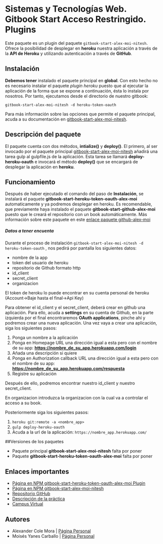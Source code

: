 
# Sistemas y Tecnologías Web. Gitbook Start Acceso Restringido. Plugins

Este paquete es un plugin del paquete ```gitbook-start-alex-moi-nitesh```.
Ofrece la posibilidad de desplegar en **heroku** nuestra aplicación a través de la **API de Heroku** y utilizando autenticación a través de **GitHub**.

## Instalación

**Debemos tener** instalado el paquete principal en **global**. Con esto hecho no es necesario instalar el paquete *plugin heroku* puesto que al ejecutar la aplicación de la forma que se expone a continuación, ésta lo instala por nosotros.
Por tanto, ejecutamos desde el directorio de nuestro gitbook:
```shell
gitbook-start-alex-moi-nitesh -d heroku-token-oauth
```

Para más información sobre las opciones que permite el paquete principal, acuda a su documentación en [gitbook-start-alex-moi-nitesh](https://github.com/ULL-ESIT-SYTW-1617/nueva-funcionalidad-para-el-paquete-npm-plugins-alex-moi).

## Descripción del paquete

El paquete cuenta con dos métodos, **intialize()** y **deploy()**. El primero, al ser invocado por el paquete principal [gitbook-start-alex-moi-nitesh](https://www.npmjs.com/package/gitbook-start-alex-moi-nitesh) añadirá una tarea gulp al gulpfile.js de la aplicación. Esta tarea se llamará **deploy-heroku-oauth** e invocará el método **deploy()** que se encargará de desplegar la aplicación en **heroku**.


## Funcionamiento
Después de haber ejecutado el comando del paso de **Instalación**, se instalará el paquete **gitbook-start-heroku-token-oauth-alex-moi** automaticamente y ya podremos desplegar en heroku.
Es recomendable, que previamente haya instalado el paquete **gitbook-start-github-alex-moi** puesto que le creará el repositorio con un book automáticamente. Más información sobre este paquete en este 
[enlace paquete github-alex-moi](https://www.npmjs.com/package/gitbook-start-github-alex-moi)

##### Datos a tener encuenta
Durante el proceso de instalación `gitbook-start-alex-moi-nitesh -d heroku-token-oauth` , nos pedirá por pantalla los siguientes datos:
* nombre de la app
* token del usuario de heroku
* repositorio de Github formato http
* id_client
* secret_client
* organizacion

El token de heroku lo puede encontrar en su cuenta personal de heroku (Account->Baje hasta el final->Api Key)

Para obtener el id_client y el secret_client, deberá crear en github una aplicación. Para ello, acuda a **settings** en su cuenta de Github, en la parte izquierda por el final encontraremos **OAuth applications**, pinche ahí y podremos crear una nueva aplicación. Una vez vaya a crear una aplicación, siga los siguientes pasos:
1. Ponga un nombre a la aplicación
2. Ponga en Homepage URL una dirección igual a esta pero con el nombre de su app: **https://nombre_de_su_app.herokuapp.com/login**
3. Añada una descripción si quiere
4. Ponga en Authorization callback URL una dirección igual a esta pero con el nombre de su app: **https://nombre_de_su_app.herokuapp.com/respuesta**
5. Registre su aplicación

Después de ello, podremos encontrar nuestro id_client y nuestro secret_client.

En organizacion introduzca la organizacion con la cual va a controlar el acceso a su book.

Posteriormente siga los siguientes pasos:
	
1. `heroku git:remote -a <nombre_app>`
2. `gulp deploy-heroku-oauth`
3. Acuda a la url de la aplicación: `https://nombre_app.herokuapp.com/`


##Versiones de los paquetes
* Paquete principal **gitbook-start-alex-moi-nitesh** falta por poner
* Paquete **gitbook-start-heroku-token-oauth-alex-moi** falta por poner

## Enlaces importantes

*  [Página en NPM gitbook-start-heroku-token-oauth-alex-moi Plugin](https://www.npmjs.com/package/gitbook-start-heroku-token-oauth-alex-moi)
*  [Página en NPM gitbook-start-alex-moi-nitesh](https://www.npmjs.com/package/gitbook-start-alex-moi-nitesh)
*  [Repositorio GitHub](https://github.com/ULL-ESIT-SYTW-1617/autenticacion-oauth-con-passport-alex-moi.git)
*  [Descripción de la práctica](https://casianorodriguezleon.gitbooks.io/ull-esit-1617/content/practicas/practicapassport.html)
*  [Campus Virtual](https://campusvirtual.ull.es/1617/course/view.php?id=1175)

## Autores

* Alexander Cole Mora | [Página Personal](http://alu0100767421.github.io/)
* Moisés Yanes Carballo | [Página Personal](http://alu0100782851.github.io/)
